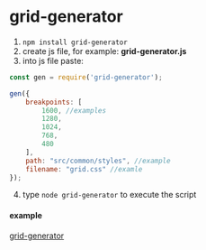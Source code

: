# grid-generator

1) ```npm install grid-generator```
2) create js file, for example: **grid-generator.js**
3) into js file paste:

```javascript
const gen = require('grid-generator');

gen({
    breakpoints: [
        1600, //examples
        1280,
        1024,
        768,
        480
    ],
    path: "src/common/styles", //example
    filename: "grid.css" //examle
});
```

4) type ```node grid-generator``` to execute the script

#### example
[grid-generator](https://vadimjoy.github.io/grid-generator/)